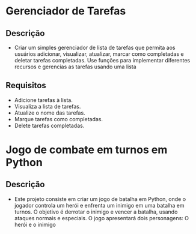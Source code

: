 # Gerenciador de Tarefas
## Descrição
- Criar um simples gerenciador de lista de tarefas que permita aos usuários adicionar, visualizar, atualizar, marcar como completadas e deletar tarefas completadas. Use funções para implementar diferentes recursos e gerencias as tarefas usando uma lista
## Requisitos
- Adicione tarefas à lista.
- Visualiza a lista de tarefas.
- Atualize o nome das tarefas.
- Marque tarefas como completadas.
- Delete tarefas completadas.
# Jogo de combate em turnos em Python
## Descrição
- Este projeto consiste em criar um jogo de batalha em Python, onde o jogador controla um herói e enfrenta um inimigo em uma batalha em turnos. O objetivo é derrotar o inimigo e vencer a batalha, usando ataques normais e especiais. O jogo apresentará dois personagens: O herói e o inimigo